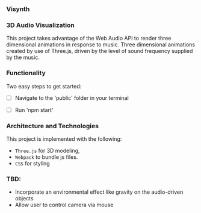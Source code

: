 ### Visynth

### 3D Audio Visualization
This project takes advantage of the Web Audio API to render three dimensional animations in response to music. Three dimensional animations created by use of Three.js, driven by the level of sound frequency supplied by the music. 

### Functionality

Two easy steps to get started:

- [ ] Navigate to the 'public' folder in your terminal
- [ ] Run 'npm start'


### Architecture and Technologies

This project is implemented with the following:

- `Three.js` for 3D modeling,
- `Webpack` to bundle js files.
- `CSS` for styling


### TBD:

- Incorporate an environmental effect like gravity on the audio-driven objects
- Allow user to control camera via mouse
